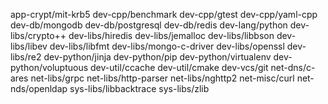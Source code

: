 app-crypt/mit-krb5
dev-cpp/benchmark
dev-cpp/gtest
dev-cpp/yaml-cpp
dev-db/mongodb
dev-db/postgresql
dev-db/redis
dev-lang/python
dev-libs/crypto++
dev-libs/hiredis
dev-libs/jemalloc
dev-libs/libbson
dev-libs/libev
dev-libs/libfmt
dev-libs/mongo-c-driver
dev-libs/openssl
dev-libs/re2
dev-python/jinja
dev-python/pip
dev-python/virtualenv
dev-python/voluptuous
dev-util/ccache
dev-util/cmake
dev-vcs/git
net-dns/c-ares
net-libs/grpc
net-libs/http-parser
net-libs/nghttp2
net-misc/curl
net-nds/openldap
sys-libs/libbacktrace
sys-libs/zlib

